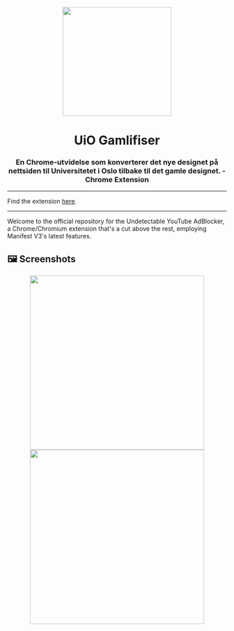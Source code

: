 
<p align="center">
  <img src="https://github.com/lukamo1996/UiOGamlifiser/assets/52632596/b88a82f0-63ba-43f8-b350-ab294bad5ae6" width="250">
  <h1 align="center">UiO Gamlifiser</h1>
  <h3 align="center">En Chrome-utvidelse som konverterer det nye designet på nettsiden til Universitetet i Oslo tilbake til det gamle designet. - Chrome Extension</h3>
</p>

---

Find the extension [here](https://chrome.google.com/webstore/detail/uio-gamlifiser/fdaohkngabpiaegbfkoagajecddeclbi).

---

Welcome to the official repository for the Undetectable YouTube AdBlocker, a Chrome/Chromium extension that's a cut above the rest, employing Manifest V3's latest features.

## 🖼️ Screenshots

<p align="center">
  <img src="https://github.com/lukamo1996/UiOGamlifiser/assets/52632596/aa8443a6-f2eb-4faa-94c8-78736f14d431" width="400px" height="400px" >
  <img src="https://github.com/lukamo1996/UiOGamlifiser/assets/52632596/5b053daf-03c0-494c-b0a2-49a8b2937fc6" width="400px" height="400px">
</p>
